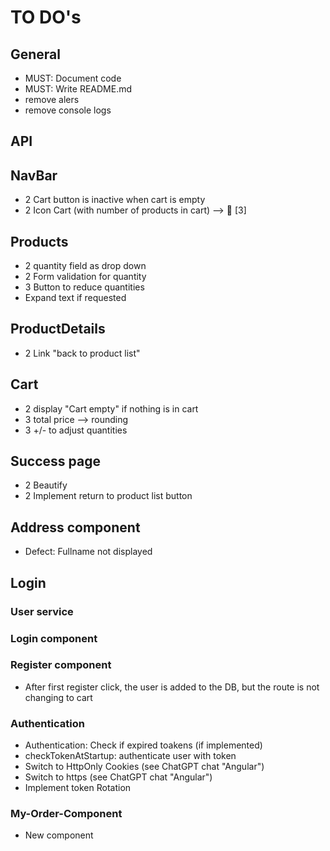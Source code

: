 # TO DO's

## General

- MUST: Document code
- MUST: Write README.md
- remove alers
- remove console logs

## API

## NavBar

- 2 Cart button is inactive when cart is empty
- 2 Icon Cart (with number of products in cart) --> 🛒 [3]

## Products

- 2 quantity field as drop down
- 2 Form validation for quantity
- 3 Button to reduce quantities
- Expand text if requested

## ProductDetails

- 2 Link "back to product list"

## Cart

- 2 display "Cart empty" if nothing is in cart
- 3 total price --> rounding
- 3 +/- to adjust quantities

## Success page

- 2 Beautify
- 2 Implement return to product list button

## Address component

- Defect: Fullname not displayed

## Login

### User service

### Login component

### Register component

- After first register click, the user is added to the DB, but the route is not changing to cart

### Authentication

- Authentication: Check if expired toakens (if implemented)
- checkTokenAtStartup: authenticate user with token
- Switch to HttpOnly Cookies (see ChatGPT chat "Angular")
- Switch to https (see ChatGPT chat "Angular")
- Implement token Rotation

### My-Order-Component

- New component
